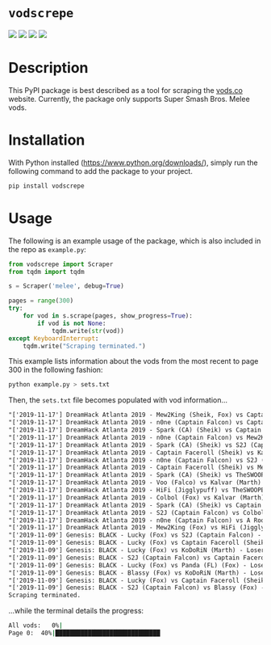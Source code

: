 # `vodscrepe`

[![](https://img.shields.io/pypi/v/vodscrepe.svg?style=flat)](https://pypi.org/pypi/vodscrepe/)
[![](https://img.shields.io/pypi/pyversions/vodscrepe.svg?style=flat)](https://pypi.org/pypi/vodscrepe/)
[![](https://img.shields.io/pypi/format/vodscrepe.svg?style=flat)](https://pypi.org/pypi/vodscrepe/)
[![](https://img.shields.io/pypi/l/vodscrepe.svg?style=flat)](https://pypi.org/pypi/vodscrepe/)

# Description

This PyPI package is best described as a tool for scraping the <a href="https://vods.co/">vods.co</a> website. Currently, the package only supports Super Smash Bros. Melee vods.

# Installation

With Python installed (https://www.python.org/downloads/), simply run the following command to add the package to your project.

```bash
pip install vodscrepe
```

# Usage

The following is an example usage of the package, which is also included in the repo as `example.py`:

```python
from vodscrepe import Scraper
from tqdm import tqdm

s = Scraper('melee', debug=True)

pages = range(300)
try:
    for vod in s.scrape(pages, show_progress=True):
        if vod is not None:
            tqdm.write(str(vod))
except KeyboardInterrupt:
    tqdm.write("Scraping terminated.")

```

This example lists information about the vods from the most recent to page 300 in the following fashion:

```bash
python example.py > sets.txt
```

Then, the `sets.txt` file becomes populated with vod information...

```txt
"['2019-11-17'] DreamHack Atlanta 2019 - Mew2King (Sheik, Fox) vs Captain Faceroll (Sheik) - Grand Finals - Bo5"
"['2019-11-17'] DreamHack Atlanta 2019 - n0ne (Captain Falcon) vs Captain Faceroll (Sheik) - Losers Finals - Bo5"
"['2019-11-17'] DreamHack Atlanta 2019 - Spark (CA) (Sheik) vs Captain Faceroll (Sheik) - Losers Semis - Bo5"
"['2019-11-17'] DreamHack Atlanta 2019 - n0ne (Captain Falcon) vs Mew2King (Sheik) - Winners Finals - Bo5"
"['2019-11-17'] DreamHack Atlanta 2019 - Spark (CA) (Sheik) vs S2J (Captain Falcon) - Losers Quarters - Bo5"
"['2019-11-17'] DreamHack Atlanta 2019 - Captain Faceroll (Sheik) vs Kalvar (Marth) - Losers Quarters - Bo5"
"['2019-11-17'] DreamHack Atlanta 2019 - n0ne (Captain Falcon) vs S2J (Captain Falcon) - Winners Semis - Bo5"
"['2019-11-17'] DreamHack Atlanta 2019 - Captain Faceroll (Sheik) vs Mew2King (Sheik) - Winners Semis - Bo5"
"['2019-11-17'] DreamHack Atlanta 2019 - Spark (CA) (Sheik) vs TheSWOOPER (Samus) - Losers Top 8 - Bo5"
"['2019-11-17'] DreamHack Atlanta 2019 - Voo (Falco) vs Kalvar (Marth) - Losers Top 8 - Bo5"
"['2019-11-17'] DreamHack Atlanta 2019 - HiFi (Jigglypuff) vs TheSWOOPER (Samus) - Losers Round 3 - Bo5"
"['2019-11-17'] DreamHack Atlanta 2019 - Colbol (Fox) vs Kalvar (Marth) - Losers Round 3 - Bo5"
"['2019-11-17'] DreamHack Atlanta 2019 - Spark (CA) (Sheik) vs Captain Faceroll (Sheik) - Winners Quarters - Bo5"
"['2019-11-17'] DreamHack Atlanta 2019 - S2J (Captain Falcon) vs Colbol (Fox) - Winners Quarters - Bo5"
"['2019-11-17'] DreamHack Atlanta 2019 - n0ne (Captain Falcon) vs A Rookie (Mario) - Winners Quarters - Bo5"
"['2019-11-17'] DreamHack Atlanta 2019 - Mew2King (Fox) vs HiFi (Jigglypuff) - Winners Quarters - Bo5"
"['2019-11-09'] Genesis: BLACK - Lucky (Fox) vs S2J (Captain Falcon) - Grand Finals - Bo5"
"['2019-11-09'] Genesis: BLACK - Lucky (Fox) vs Captain Faceroll (Sheik) - Losers Finals - Bo5"
"['2019-11-09'] Genesis: BLACK - Lucky (Fox) vs KoDoRiN (Marth) - Losers Semis - Bo5"
"['2019-11-09'] Genesis: BLACK - S2J (Captain Falcon) vs Captain Faceroll (Sheik) - Winners Finals - Bo5"
"['2019-11-09'] Genesis: BLACK - Lucky (Fox) vs Panda (FL) (Fox) - Losers Quarters - Bo5"
"['2019-11-09'] Genesis: BLACK - Blassy (Fox) vs KoDoRiN (Marth) - Losers Quarters - Bo5"
"['2019-11-09'] Genesis: BLACK - Lucky (Fox) vs Captain Faceroll (Sheik) - Winners Semis - Bo5"
"['2019-11-09'] Genesis: BLACK - S2J (Captain Falcon) vs Blassy (Fox) - Winners Semis - Bo5"
Scraping terminated.
```

...while the terminal details the progress:

```bash
All vods:   0%|                                                             | 0/300 [00:14<?, ?pages/s]
Page 0:  40%|█████████████████████████████                                  | 24/60 [00:14<00:22,  1.62vods/s]
```
